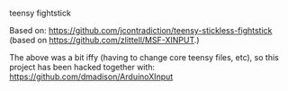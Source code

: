 teensy fightstick

Based on: 
https://github.com/jcontradiction/teensy-stickless-fightstick
(based on https://github.com/zlittell/MSF-XINPUT.)

The above was a bit iffy  (having to change core teensy files, etc), so this project has been hacked together with:
https://github.com/dmadison/ArduinoXInput